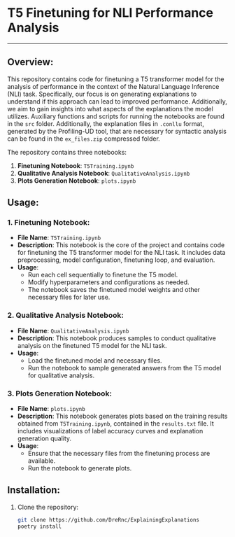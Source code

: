 # T5 Finetuning for NLI Performance Analysis

---

## Overview:

This repository contains code for finetuning a T5 transformer model for the analysis of performance in the context of the Natural Language Inference (NLI) task. Specifically, our focus is on generating explanations to understand if this approach can lead to improved performance. Additionally, we aim to gain insights into what aspects of the explanations the model utilizes. Auxiliary functions and scripts for running the notebooks are found in the `src` folder. Additionally, the explanation files in `.conllu` format, generated by the Profiling-UD tool, that are necessary for syntactic analysis can be found in the `ex_files.zip` compressed folder.

The repository contains three notebooks:

1. **Finetuning Notebook**: `T5Training.ipynb`
2. **Qualitative Analysis Notebook**: `QualitativeAnalysis.ipynb`
3. **Plots Generation Notebook**: `plots.ipynb`

## Usage:

### 1. Finetuning Notebook:

- **File Name**: `T5Training.ipynb`
- **Description**: This notebook is the core of the project and contains code for finetuning the T5 transformer model for the NLI task. It includes data preprocessing, model configuration, finetuning loop, and evaluation.
- **Usage**: 
  - Run each cell sequentially to finetune the T5 model.
  - Modify hyperparameters and configurations as needed.
  - The notebook saves the finetuned model weights and other necessary files for later use.

### 2. Qualitative Analysis Notebook:

- **File Name**: `QualitativeAnalysis.ipynb`
- **Description**: This notebook produces samples to conduct qualitative analysis on the finetuned T5 model for the NLI task.
- **Usage**: 
  - Load the finetuned model and necessary files.
  - Run the notebook to sample generated answers from the T5 model for qualitative analysis.

### 3. Plots Generation Notebook:

- **File Name**: `plots.ipynb`
- **Description**: This notebook generates plots based on the training results obtained from `T5Training.ipynb`, contained in the `results.txt` file. It includes visualizations of label accuracy curves and explanation generation quality.
- **Usage**: 
  - Ensure that the necessary files from the finetuning process are available.
  - Run the notebook to generate plots.

## Installation:

1. Clone the repository:
   ```bash
   git clone https://github.com/DreRnc/ExplainingExplanations
   poetry install

